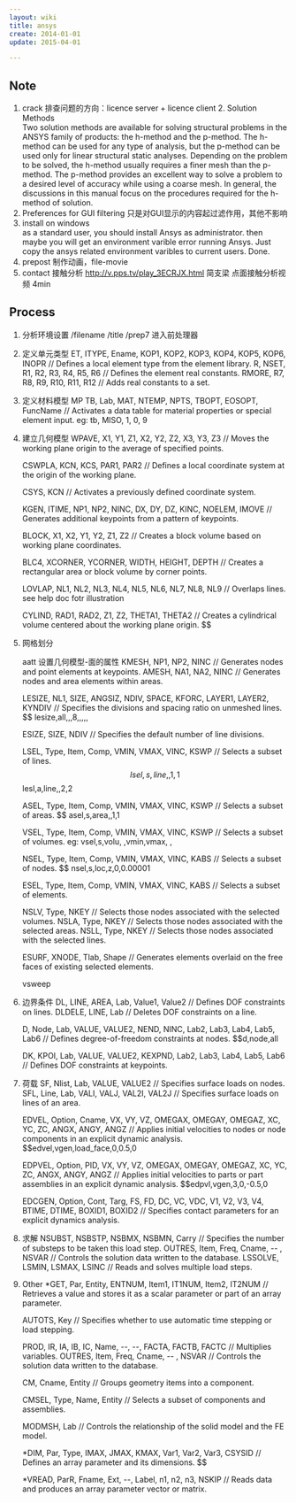 ```yaml
---
layout: wiki
title: ansys
create: 2014-01-01
update: 2015-04-01

---
```


## Note	
1. crack 排查问题的方向：licence server + licence client
2. Solution Methods  
Two solution methods are available for solving structural problems in the ANSYS family of products: the h-method and the p-method. The h-method can be used for any type of analysis, but the p-method can be used only for linear structural static analyses. Depending on the problem to be solved, the h-method usually requires a finer mesh than the p-method. The p-method provides an excellent way to solve a problem to a desired level of accuracy while using a coarse mesh. In general, the discussions in this manual focus on the procedures required for the h-method of solution.
3. Preferences for GUI filtering 只是对GUI显示的内容起过滤作用，其他不影响
4. install on windows  
as a standard user, you should install Ansys as administrator.
then maybe you will get an environment varible error running Ansys. Just copy the ansys related environment varibles to current users. Done.
5. prepost  制作动画，file-movie
6. contact 接触分析
http://v.pps.tv/play_3ECRJX.html 简支梁 点面接触分析视频 4min  

## Process
1. 分析环境设置
    /filename
    /title
    /prep7 进入前处理器

2. 定义单元类型
    ET, ITYPE, Ename, KOP1, KOP2, KOP3, KOP4, KOP5, KOP6, INOPR // Defines a local element type from the element library.
    R, NSET, R1, R2, R3, R4, R5, R6 // Defines the element real constants.
    RMORE, R7, R8, R9, R10, R11, R12 // Adds real constants to a set.

3. 定义材料模型
    MP
    TB, Lab, MAT, NTEMP, NPTS, TBOPT, EOSOPT, FuncName // Activates a data table for material properties or special element input.
    eg: tb, MISO, 1, 0, 9

4. 建立几何模型
    WPAVE, X1, Y1, Z1, X2, Y2, Z2, X3, Y3, Z3 // Moves the working plane origin to the average of specified points.
    
    CSWPLA, KCN, KCS, PAR1, PAR2 // Defines a local coordinate system at the origin of the working plane.
    
    CSYS, KCN // Activates a previously defined coordinate system.

    KGEN, ITIME, NP1, NP2, NINC, DX, DY, DZ, KINC, NOELEM, IMOVE // Generates additional keypoints from a pattern of keypoints.
    
    BLOCK, X1, X2, Y1, Y2, Z1, Z2 // Creates a block volume based on working plane coordinates.
    
    BLC4, XCORNER, YCORNER, WIDTH, HEIGHT, DEPTH // Creates a rectangular area or block volume by corner points.

    LOVLAP, NL1, NL2, NL3, NL4, NL5, NL6, NL7, NL8, NL9 // Overlaps lines. see help doc fotr illustration 

    CYLIND, RAD1, RAD2, Z1, Z2, THETA1, THETA2 // Creates a cylindrical volume centered about the working plane origin.
    $$

5. 网格划分

    aatt 设置几何模型-面的属性
    KMESH, NP1, NP2, NINC // Generates nodes and point elements at keypoints.
    AMESH, NA1, NA2, NINC // Generates nodes and area elements within areas.

    LESIZE, NL1, SIZE, ANGSIZ, NDIV, SPACE, KFORC, LAYER1, LAYER2, KYNDIV // Specifies the divisions and spacing ratio on unmeshed lines.
    $$ lesize,all,,,8,,,,,

    ESIZE, SIZE, NDIV // Specifies the default number of line divisions.

    LSEL, Type, Item, Comp, VMIN, VMAX, VINC, KSWP // Selects a subset of lines.
    $$ lsel,s,line,,1,1
    $$ lesl,a,line,,2,2
    
    ASEL, Type, Item, Comp, VMIN, VMAX, VINC, KSWP // Selects a subset of areas.
    $$ asel,s,area,,1,1

    VSEL, Type, Item, Comp, VMIN, VMAX, VINC, KSWP // Selects a subset of volumes. eg: vsel,s,volu, ,vmin,vmax, ,
    
    NSEL, Type, Item, Comp, VMIN, VMAX, VINC, KABS // Selects a subset of nodes.
    $$ nsel,s,loc,z,0,0.00001
    

    ESEL, Type, Item, Comp, VMIN, VMAX, VINC, KABS // Selects a subset of elements.

    NSLV, Type, NKEY // Selects those nodes associated with the selected volumes.
    NSLA, Type, NKEY // Selects those nodes associated with the selected areas.
    NSLL, Type, NKEY // Selects those nodes associated with the selected lines.
    

    ESURF, XNODE, Tlab, Shape // Generates elements overlaid on the free faces of existing selected elements.

    vsweep

6. 边界条件
    DL, LINE, AREA, Lab, Value1, Value2 // Defines DOF constraints on lines.
    DLDELE, LINE, Lab // Deletes DOF constraints on a line.    

    D, Node, Lab, VALUE, VALUE2, NEND, NINC, Lab2, Lab3, Lab4, Lab5, Lab6 // Defines degree-of-freedom constraints at nodes.
    $$d,node,all

    DK, KPOI, Lab, VALUE, VALUE2, KEXPND, Lab2, Lab3, Lab4, Lab5, Lab6 // Defines DOF constraints at keypoints.
    
7. 荷载
    SF, Nlist, Lab, VALUE, VALUE2 // Specifies surface loads on nodes.
    SFL, Line, Lab, VALI, VALJ, VAL2I, VAL2J // Specifies surface loads on lines of an area.

    EDVEL, Option, Cname, VX, VY, VZ, OMEGAX, OMEGAY, OMEGAZ, XC, YC, ZC, ANGX, ANGY, ANGZ // Applies initial velocities to nodes or node components in an explicit dynamic analysis.
    $$edvel,vgen,load_face,0,0.5,0

    EDPVEL, Option, PID, VX, VY, VZ, OMEGAX, OMEGAY, OMEGAZ, XC, YC, ZC, ANGX, ANGY, ANGZ // Applies initial velocities to parts or part assemblies in an explicit dynamic analysis.
    $$edpvl,vgen,3,0,-0.5,0

    EDCGEN, Option, Cont, Targ, FS, FD, DC, VC, VDC, V1, V2, V3, V4, BTIME, DTIME, BOXID1, BOXID2 // Specifies contact parameters for an explicit dynamics analysis.

8. 求解
    NSUBST, NSBSTP, NSBMX, NSBMN, Carry // Specifies the number of substeps to be taken this load step.
    OUTRES, Item, Freq, Cname, -- , NSVAR // Controls the solution data written to the database.
    LSSOLVE, LSMIN, LSMAX, LSINC // Reads and solves multiple load steps.

8. Other
    *GET, Par, Entity, ENTNUM, Item1, IT1NUM, Item2, IT2NUM // Retrieves a value and stores it as a scalar parameter or part of an array parameter.
    
    AUTOTS, Key // Specifies whether to use automatic time stepping or load stepping.
    
    PROD, IR, IA, IB, IC, Name, --, --, FACTA, FACTB, FACTC // Multiplies variables.
    OUTRES, Item, Freq, Cname, -- , NSVAR // Controls the solution data written to the database.

    CM, Cname, Entity // Groups geometry items into a component.

    CMSEL, Type, Name, Entity // Selects a subset of components and assemblies.

    MODMSH, Lab // Controls the relationship of the solid model and the FE model.

    *DIM, Par, Type, IMAX, JMAX, KMAX, Var1, Var2, Var3, CSYSID // Defines an array parameter and its dimensions.
    $$ 
    
    *VREAD, ParR, Fname, Ext, --, Label, n1, n2, n3, NSKIP // Reads data and produces an array parameter vector or matrix.
